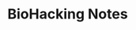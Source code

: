 # BioHacking Notes

<!-- The biotech and genetic revolutions are going to completely change our lives. -->

<!-- Specialists talk in a coded language to facilitate communication among themselves.
But the technologies we are developing are going to have species-wide impacts.
We need to communicate with the public and make sure that we develop the science and the ethics in concert.
If the science is dissociated from the public discourse around the science, it can kill the science.
We saw this with GMOs, formerly Recombinant DNA, where the scientists were responsible, went to Asilomar, and established principles in the 1970s.
The principles were realized but because there was no public engagement from the start, there is still a lot of fear among the public and the science has not realized its potential. -->

<!-- However there is a strong argument to be made for the position that we should let these developments fly under the radar.
Scientists are by and large responsible and we should let them do their work.
In the near term, the applications of this tech are going to be in curing genetic diseases and not making designer babies.
Poking the hornets' nest in this way could cause people on one side or the other of the abortion issue to build and man new barricades.
We could instead let this emerge in much the same way as IVF where, by the time the issue drew public attention, people in evangelical communities were already speaking in church of the miracle of life. -->

<!-- I believe that we are talking about technologies that are everyone's business and we need to respect each other enough to have this conversation out in the open.
We cannot afford to make the same mistake that we did in the beginning of the GMO era.

There are plenty of reasons to be afraid.
Will our stories around these genetic modifications leading us to adaptive fears which cause us to come up with wise restrictions for how we do our science and engineering?
Or will we spend our time worrying about the wrong thing because some benign modification, because of the way that it is phrased, catches the public eye and causes a panic that shuts down the science?
Can we figure out which fears are adaptive and which are maladaptive? -->

<!-- Write three stories:
    the dystopian
    the utopian
    the impasse -->

<!-- We have many bugs in our genetic code.
These cause our children to die from deadly genetic diseases.
Our elderly suffer from dementia and alzheimer's.
First in the crosshair are the single-gene-mutation disorders Mendelian Disorders (get examples).
There are ~10,000 identified and ~5,000 well categorized.
Since we know what genes to look for, we can identify them in fertilized embryos during IVF.
This can be done by sequencing some placenta cells.
With the cost of sequencing going towards negligibility, this is becoming increasingly doable.
For example, out the the, say 10, fertilized embryos in a lab, we can tell if a child, if carried to term, will die of Tay-Sachs.
In parts of europe where the government pays for pre-natal screening, of the people that receive the diagnosis at three months that their baby is going to have down syndrome, 97% choose to abort.
From this we can impute that almost no one will choose to implant the one-in-ten embryo if they knew that the child would suffer from such a genetic disease. -->

<!-- The scary side of this is that we will then make choices about our children beyond simple health.
We will know the probabilities of personality traits, intelligence, height, etc and will choose according to the cultural and economic norms of the day.
For example, sickle-cell-anemia.
If you carry two alleles of the trait, you will likely die.
However, if you are a recessive carrier then you have much higher resistance against malaria at some cost to hemoglobin's oxygen carrying ability.
This trait emerged in areas with high threat of malaria as a genetic response.
But in the United States, where we have eliminated malaria, sickle-cell-anemia is seen as a disease.
Through embryo selection, we could select out the gene for sickle-cell anemia from our species, leaving us vulnerable to malaria.
We have no idea what recessive traits we may be carrying that could help our species survive some threat we have not faced in recorded history. -->

<!-- Once we start changing things, we will not stop.
Columbus' arrival in the new world sparked a chain reaction that is going to this day.
We cannot think of nature as separate from us and us as "screwing with nature".
We are nature, nature is us and nature is always changing.
This makes nature natural to hack and we homo-sapiens, with tool usage as our comparative advantage, are hackers. -->

<!-- In China, the worlds first gene-edited babies were born in October 2018.
It was announced by the biophysicist He Jiankui what two little gene-edited girls were born in China.
First in China, in People's Daily, this was lauded as a Chinese triumph but there was swift international backlash.
This was controversial for a number of reasons:
    * the consent of the parents was mis-informed.
    * he did not get approval from the hospital.
The target mutation was a gene called CCR5.
The father had HIV while the mother did not.
In such a case in a country with advanced medicine such as China, or the United States, there are many ways for a couple such as this to have a child who will not have HIV.
He Jiankui tried to modify the CCR5 gene to make it similar to what some europeans have, where they have two disrupted copies, that make them more susceptible to the West Nile virus but increased resistance to HIV.
He was not trying to solve an existing problem but was trying to create an enhancement.
A few months later a report came out that mice with the same mutation were doing better with mazes than mice without it.
This sparked concerns that the two babies were engineered to be smarter.
Soon after this another study came out, by looking at data from the UK bio-bank, that found a correlation between this mutation and lifespans among europeans.
People with the mutation were living shorter lives.
This is to say that our knowledge of genetics is very limited and we do not know how altering one gene in such a way will cause other changes in our physiology. -->

<!-- The age of human genetic modification has begun.
The third Chinese genetically-engineered baby has probably already been born.
The russian scientist Dennis Rebrikov has announced that he has five parents lined up.
This is going to from 2 to 3 to 8 and exponentially grow from there.
Within a decade, we will have thousands of genetically engineered babies. -->

<!-- We do not know what trade-offs we have made through the course of our evolution.
To borrow from finance, we might be on a interior point of the efficient frontier.
We might be able to take two things that are involved in a trade-off and optimize for both of them to reach a point of the efficient frontier where the trade-off starts to bind.
So far we understand some the variables involved in our genetics but we do not understand most of them.
We used to say that "there's a gene for that": the short gene, the tall gene, the smart gene etc.
Now we have a poly-genic hypothesis that most of our traits are mediated by many genes, and often each gene has very little to say.
There is also an omni-genic hypothesis that is even more complicated.
To understand these tradeoffs, we will need a far greater understanding of genetics. -->

<!-- CRISPR is a gene-editing tool that can be thought of as analogous to a text editor.
The genome is a string of letters.
There is a cursor that is the guide RNA.
There is a cutting enzyme, the most popular is CAS9.
We usually make a double-stranded cut, like cutting something in a text editor and leaving it deleted.
Or we can add something instead.
Every day, there are not just stories of more applications of CRISPR but new types of gene-editing tools.
We are very rapidly moving into a world where we will be able to edit our genomes at will.
This introduces the concept induced biological variability.
Today we expect that our next phone will be better and faster than the last.
But we have this adherence to our biology that I am homo-sapien and my kids are homo-sapiens.
The idea that we can rewrite our biology even though we intellectually understand that we went from a single-celled state to homo-sapien over 4 Billion years.
This is a large change we will see over the 21st century. -->

<!-- Should we be playful, excited or terrified by this?
We have been capable of gene editing for quite a while.
Our new tools are just orders of magnitude more powerful, more precise, and less expensive in time and materials.
We used to make genetic changes to crops not just by selective breeding but also by bombarding them with radiation.
We found grapes without seeds and chose to make more of them.
Now we are able to be much more targeted with the changes we can make. -->

<!-- We also have good reason to be terrified when talking about the future of human life.
In our country we have many people who fled here from Nazism.
If we asked the Nazis what they were doing, they would have said that they were implementing Darwinism.
We had Nuremberg trials about human experimentation.
To make an extreme understatement, many Jewish communities were on the losing end of a eugenics experiment writ-large, gone mad.
And yet we are uncomfortable with the fact that eugenics does not really mean anything.
Mate selection is another form of genetic selection and if you decide that dinner and a movie is eugenics then you have drawn the line at a very wrong level.
On the other hand, we can also not have a free-for-all, let a thousand flowers bloom and see what the experiments produce.
The word "eugenics" has worked, in part, because it is not properly defined.
It is not clear where good selection ends and bad selection begins.
In some way, we have been lying.
There is no way of drawing such a line.
In much the same way as with the abortion debate where neither the pro-choice not the pro-life camps make sense, the pro-hacking and anti-hacking positions make no sense.
We are just left with a permanent struggle between spectra of choices. -->

<!-- If we say that we cannot do this then that is the wrong position.
Who wants to have a kid who will die of some terrible genetic disease when we have the technology to save that kid?
Who wants to see their parents suffer from dementia if we can remove that condition as a possibility?
It would be insane for us to say that we have these powerful tools that will let us do unimaginable good and we're just not going to use them because these tools also have dangerous use-cases.
If that had been the case, we would not be using cars, we would not be using plows, or any other technology.
This is the position of the Amish that it's a slippery slope.
Some slippery slopes are great.
We can solve one disease and learn from that how to solve another disease.
Dinner and a movie is a slippery slope to love and marriage. -->

<!-- We need to find a good place in the middle.
On the one hand He Jiankui is a villain and we have seen the danger of Nazi Germany.
On the other hand we are excited about the idea of freeing people from the risk of breast cancer and perhaps even enhancing cognitive ability.
But is such sobriety even possible?
These technologies are getting cheaper and more powerful.
This usually means that the technology is moving into someone's garage.
There is already a DIY-bio movement and bio-hacker groups.
There was recently a man who created a functional nuclear reactor from the radioactive elements in hundreds of discarded smoke detectors.
This cannot be stopped by simply criminalizing such ventures and having panels on ethics.
The cost of genetic modification, our lack of power and knowledge, and our clumsiness has so far allowed us to hide from this most dangerous question.
With these factors going away, we will soon have to confront ourselves. -->

<!-- The word eugenics is used as a cudgel.
When someone starts talking of eugenics, the response is "Oh I'm against eugenics."
This is, in many ways, appropriate because so many terrible things have been done in the name of eugenics.
The word eugenics is forever tarred.
Perhaps we need a new word.
Something like "selection".
Yet when we talk of selection, we are immediately in Mengele territory, selecting who gets to live and who gets to die.
But we are talking about situations in which you have some embryos in a dish and you have to pick one.
What are the criteria by which you make your choice of which embryo you want implanted?
If you say that you want a child who is not going to die of some terrible genetic disease then that too is selection.
It is a normative choice set not in some abstract, objective world but in the context of our current reality.
This is one small step away from the data on abortions of down-syndrome babies.
This is **not** a normative statement saying to parents that their down-syndrome children have less of a right to exist.
We already know, from the abortion data, that if people have the choice then in most cases they will not choose to implant the embryo with down syndrome. -->

<!-- In '53 when the double-helix structure was elucidated by Watson and Crick and then in '63 when the genetic code was figured out by Marshall and Nuremberg, that group of people was shocked that we only pretended to care out our identity in the from of these letters, this computer code if you will.
We never really accepted what they found.
Every time they started talking about identity and characteristics, they found that we were so attached to our pre-genetic understanding of ourselves that we would not give it up.
We will fight anyone tooth-and-nail that would try to tell us that our characteristics were really a consequence of information technology as developed by natural and sexual selection.
In many ways, we are stuck in a culture where we cannot update to assimilate the knowledge we gained 70 years ago. -->

<!-- Our new-found ability to look under the hood is challenging the many myths about ourselves that we have developed over thousands of years.
We love the idea that you can be anything you want.
"The world is your oyster."
"Just set your heart to it kid and you will go places."
This is just not true.
Take the narrow example of running.
Running is a standard human task that we have all evolved with.
We would run our prey to exhaustion in the hunter-gatherer era.
Yet there is nothing that most of us can do to be a champion marathon runner.
Between 1897, when we started keeping records of the Boston Marathon, and 1987 there were no winners of the Boston Marathon from either Kenya or Ethiopia.
Since 1987, while it has not exactly been total domination, a disproportionately large number of the champions are from a very small group of people from the same valley in Kenya and Ethiopia.
They are from one tribe, the Kelengin, in Kenya of 4 million people, and even then from one subtribe, the Nandi subtribe, of 1 million people.
This is genetics.
While we all have a genetic range of possibility and we should each aspire to be on the top end of that range, whatever that means in the context of our potential, but if I do not have the genetics to be the worlds faster marathoner, or swimmer, or abstract mathematician, I am simply not going to get there. -->

<!-- In the example of marathon runners we went from a situation of wide diversity, where victory really was up for grabs and it was mostly about athleticism, to a situation in which we have found the special people that are wildly well adapted to radiate heat, which is the limiting factor in marathon running.
The world was not connected enough to being in competitors from the Horn of Africa, and there was no prize or infrastructure around the marathons.
With these things in place that have brought us together, has this had a negative effect on the sport that we no longer even feel motivated to enter or watch?
In general, what happens when we have genetically optimized people in sports?
Will we even care?
But this has already been happening, and we just did not know.
For example Michael Phelps, in addition to his extreme work ethic, training, and coaching, is genetically adapted to swimming.
His arms are a few standard-deviations too long for a man his build and this gives him greater ability to propel himself through water. -->

<!-- If we were to sequence out top performers, we would find that those people are genetically optimized for the tasks they perform.
We have, rightfully so, this fear of living in a Plato's Republic but we also do not want to live in a society where the mission-critical functions are not being performed by people that are most suited to those functions.
There is the old joke about the German chef and the Italian policeman.
Having the wrong person in the wrong job would hurt a society. -->

<!-- This clarity is hard to maintain when we go to the next example.
Let's look at the number of female chess players in the top 100 chess players in the world.
We find that at the top level of chess only one in a hundred is female and it is only a single protein, SRY, that determines weather a proto-human-being becomes male or female.
We are not comfortable accepting the same story of genetic optimization for chess that we have for marathon running.
It might be that a similar conclusion comes out of our understanding of genetics about the ability to play chess the way that the Boston Marathon understanding comes out of the genetics.
However, I do not know what kind of a society I would be living in if I were comfortable saying that there are such huge genetic disparities in cognitive ability. -->

<!-- Another dangerous example is that of Ashkenazi jews, who represent one-quarter of one percent of the world's population, have won about 25 percent of the physics nobel prizes.
It is hard to think think of Judaism as also a breeding protocol of, over thousands of years, having the smartest people, the Rabbis, have as many children as possible, as opposed to the catholic priests who were supposed to be celibate.
It could also be that mathematical ability for lending money, which christians and muslims are not allowed allowed to do by religious doctrine, was selected for in jewish communities; and only very recently did this ability become extremely important in a world dominated by information technology and computer programming.
While I can accept that a small group of people from a narrow valley in Kenya and Ethiopia have a genetic advantage in marathon running, as soon as I kick it over into the realm of chess and physics, it does not feel good to even be thinking about these things. -->

<!-- These examples exist in the realm of our most taboo and difficult topics.
With the example of chess, it may be that the disparity is due to an obsessive trait rather than having anything to do with ability.
It could be that in order to be at the top of the chess pile you have to be completely obsessed with chess.
Several studies have shown that men rate more strongly on obsessive traits than do women, though other studies disagree.
It may also be that the rule-set of chess is such that men are more adapted to it.
We might easily see a game, say chess-prime, with a different rule set for which women are better adapted.
It would not at all be surprising to see the upper echelons of chess-prime be dominated by women.
But what if such a game does not helpfully materialize?
Do we even want such things to be investigated?
With our current knowledge of genetics, we cannot make the claim that certain men are genetically well adapted to chess.
There is a cautionary tale to be told here.
Harvard's math department was almost entirely male up to the late 1980s.
They had a desire to see women do well but there was to good track record so they would admit one every year.
One year the one female student decided to defer and the next year there were two female students in the department.
They formed a support group and both did extremely well at Harvard.
After this, there was a whole cohort that went through and have successful careers
It would have been easy for us tell a soft tale of "oh there are these genetic differences and we're looking at the tail ends ..."
While there is no way to hide from data, we cannot glibly assign an explanation while our understanding and knowledge of the real causes are lacking. -->

<!-- In the end, there are no dispassionate arbiters.
We often pretend that we are objective and that we can make these conclusions and yet relatively minor alterations to methodologies can yield wildly different results.
We need humility and modesty in our approach to what may seem at first blush to be extremely disturbing interpretations of the data.
We have to proceed in a scientific fashion and we cannot afford to always be thinking of the social consequences.
We also have to think of the social consequences and we cannot proceed blithely with the science.
This is where we are blocked in terms of the theme of this essay.
Can we use our new powers to find a graceful exit from this very powerful conundrum?
Perhaps conversation is the only such portal. -->

<!-- In the early 50s we unlocked two nuclei with fusion and the cell.
It is remarkable how little these discoveries have effected our lives.
We still resemble our ancestors from thousands of years ago.
We now stand on the verge of certain very dramatic changes. -->

<!-- There will be a shift in healthcare from our current model of generalized healthcare to personalized precision healthcare.
Your doctor well need to know who you are.
This will require access to your health records, biometric information and most of all to your genetic information.
With the cost of genome sequencing trending towards zero, everyone is going to be sequenced as part of being in the healthcare system.
With this move towards precision medicine, there will be billions of people whose genetic and phenotypic information is going to be in massive big data pools.
We will use these datasets to increasingly demystify our biology and eventually move towards predictive medicine, healthcare, and life.
This will increasingly challenge our mythologies about ourselves.
Today we look at a baby and we say "the world is open to you."
But maybe only part of the world is open to you and rest is not because you are not genetically best-adapted for it.
In the movie Gattaca, Ethan Hawke is a man who was born in the old-fashioned way.
He wants to get into the space program, he pulls a lot of tricks and in the end he succeeds.
We watched this and said "isn't it so great that that guy was so determined?"
But should Ethan Hawke have been arrested for his own safety because do not want non-genetically enhanced people in the space program because they cannot survive the radiation of space?
The stories that we tell ourselves are going to have to change.
The idea that we will have predictive life is going fundamentally change things.
We might find some person in a refugee camp who has the potential to be the next Mozart and we would want to ensure that we get resources to that person. -->

<!-- We will see the genetic revolution move out of the realm of healthcare.
We will change how we reproduce.
There will be and increasing shift towards IVF.
The number of babies born in the US is 2%, Japan is 5%, Norway and Denmark are 10%.
These numbers are going to continue to rise.
Once we take conception outside of the human body then we will be able to apply in many incredible ways but also in ways that will scare a lot of people. -->

<!-- One fear is that we will make decisions about the future of our species based on what feel like eternal truths but are in fact transient fashions.
If we asked people today, they would say that they want a kid with good health, who would live a long life, be intelligent, and maybe tall.
These are traits that are fine to hHacking
But our genetic diversity is not just some nice-to-have thing.
It is the sole survival mechanism of any species.
This diversity that we have inherited over four billion years, we will have to choose it.
We will have to identify what we mean by diversity and celebrate it.
There are existential level risks from making our species less diverse. -->

<!-- Not only that but now individual actors now have the power to wreak havoc on a scale previously only possible for nations.
We are in the age of DIY bio-hacking.
Technologies like CRISPR-CAS9 are going to be cheap enough to edit genomes in a highschool biology project.
In late 2017/early 2018 a group of Canadian researchers used the tools of synthetic biology to create an active version of horsepox. as relative of smallpox.
That was from a grant of 100,000 dollars.
Today we could do it for 50,000 dollars and in five years, 5,000 dollars.
With these bio-legove the dial a little in the direction of utopian or a little in the direction of dystopian.
We need to infuse the conversations about values and norms into the development of these powerful technologies.
We have examples of this from the Nuclear Non-Proliferation Treaty and international treaties around biological weapons.
This story is going to play out in utopian ways and in dystopian ways side-by-side.
We are on a J-curve and our technology is going to become ever more powerful.
The sophistication 

<!-- National cultures around these technologies also differ.
We need to worry about some of the national cultures that are the most gung-ho about exploiting these technologies.
We need to worry about geo-political tensions with biology being the next battlefield where we will not even know if war has been declared.
China is the major concern.
Let's first consider the positive story from China.
China is collecting massive datasets by collecting information about its people.
While these datasets can and are being used to oppress people, they can also be used to a lot of things that we consider good.
These datasets will enable their analysts to develop actionable insights about how cancers form, about predisposition to certain diseases, and responses to certain treatments.
This is going to be of immense help to Chinese healthcare and could also help us.
China has many things.
They have a lot of money, incredibly talented people, a nearly unrestrained scientific culture, and very few limits on what the government is prepared to do.
These are translating into very aggressive applications of revolutionary science and genetics is at the forefront.

In the United States we have many self-imposed, and in many cases rational, restrictions on which boundaries we are willing to push.
But is it prudent to hold back in this way if China is not going to be restrained?
In other words, does it become ethical to compete because lack of competition means ceding the game to an actor we think is less ethical?
We could have the same conversation about lethal autonomous weapons.
By developing autonomous weapons we lay the foundation for humans being wiped out, but not developing them we empower the other country that is developing them.
While we need to be competitive on these technologies, we cannot lose our humanity in their pursuit.
This is a societal race and it is not that the country with the first genetically enhanced human wins the race.
The country that is first to figure out how to use the resources of its society as a whole to realize its objectives, whatever those may be, is the country that wins the race. -->

<!-- There is often no good place to stand on with these issues and we struggle to communicate these to the world.
We now have so much information about ourselves and we have so many social needs that our technological needs and our social needs are at risk of clashing in a profoundly destructive manner before we can figure this out. -->

<!-- We each can move the dial a little in the direction of utopian or a little in the direction of dystopian.
We need to infuse the conversations about values and norms into the development of these powerful technologies.
We have examples of this from the Nuclear Non-Proliferation Treaty and international treaties around biological weapons.
This story is going to play out in utopian ways and in dystopian ways side-by-side.
We are on a J-curve ave the dial a little in the direction of utopian or a little in the direction of dystopian.
We need to infuse the conversations about values and norms into the development of these powerful technologies.
We have examples of this from the Nuclear Non-Proliferation Treaty and international treaties around biological weapons.
This story is going to play out in utopian ways and in dystopian ways side-by-side.
We are on a J-curve and our technology is going to become ever more powerful.
The sophistication all we want but this going to play out, ironically, according to a system of selective pressures.
Selection is not really only about biology.
Anything that has the three properties of variability, heritability, and differential success is going to behave in a darwinian fashion.
The social interpretation of this is that variability constitutes the human value of diversity, heritability has to do with what we call privilege and differential success has to do with inequality.
The maddening thing about biology is that we take this cherished value of diversity, we subject it to privilege, it produces an inequality, and we take that inequality as the feedback into the system.
With bio-hacking we are going to move from obligate-heritability to facultative-heritability.
In effect we will become the designer in our design.
We will break evolution and biology at a fundamental level.
After 3.8 billion years of evolution by random mutation and natural selection, we are turning a corner.
Will see a cambrian explosion of successors to homo-sapien?
We cannot accurately image where this will go over hundreds or thousands of years.
What we can say is that we have, over many thousands of years, developed ethical codes that help us live better lives.
At the very least, we need to be fighting to make sure that our best individual and collective values are integrated into the decision-making process.

"We are gods but for the wisdom." 
rite three stories:
    * the dystopian
    * the utopian
    * the impasse 
-->